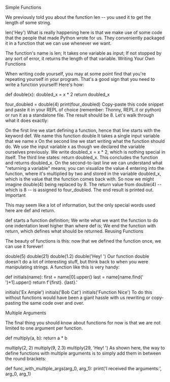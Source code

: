 Simple Functions

We previously told you about the function len -- you used it to get the length of some string.

len('Hey')
What is really happening here is that we make use of some code that the people that made Python wrote for us. They conveniently packaged it in a function that we can use whenever we want.

The function's name is len;
It takes one variable as input;
If not stopped by any sort of error, it returns the length of that variable.
Writing Your Own Functions

When writing code yourself, you may at some point find that you're repeating yourself in your program. That's a good sign that you need to write a function yourself! Here's how:

def double(x):
    doubled_x = x * 2
    return doubled_x

four_doubled = double(4)
print(four_doubled)
Copy-paste this code snippet and paste it in your REPL of choice (remember: Thonny, REPL.it or python) or run it as a standalone file. The result should be 8. Let's walk through what it does exactly:

On the first line we start defining a function, hence that line starts with the keyword def.
We name this function double
It takes a single input variable that we name x
On the second line we start writing what the function should do. We use the input variable x as though we declared the variable ourselves previously. We write doubled_x = x * 2, which is nothing special in itself.
The third line states: return doubled_x. This concludes the function and returns doubled_x.
On the second-to-last line we can understand what "returning a variable" means; you can visualize the value 4 entering into the function, where it's multiplied by two and stored in the variable doubled_x, which is the value that the function comes back with. So now we might imagine double(4) being replaced by 8.
The return value from double(4) -- which is 8 -- is assigned to four_doubled.
The end result is printed out.
Important

This may seem like a lot of information, but the only special words used here are def and return.

def starts a function definition;
We write what we want the function to do one indentation level higher than where def is;
We end the function with return, which defines what should be returned.
Reusing Functions

The beauty of functions is this: now that we defined the function once, we can use it forever!

double(5)
double(21)
double(1.2)
double('Hey! ')
Our function double doesn't do a lot of interesting stuff, but think back to when you were manipulating strings. A function like this is very handy:

def initials(name):
    first = name[0].upper()
    last = name[name.find(' ')+1].upper()
    return f'{first}. {last}.'

initials('Ex Ample')
initials('Bob Cat')
initials('Function Nice')
To do this without functions would have been a giant hassle with us rewriting or copy-pasting the same code over and over.

Multiple Arguments

The final thing you should know about functions for now is that we are not limited to one argument per function.

def multiply(a, b):
    return a * b

multiply(2, 2)
multiply(9, 2.3)
multiply(29, 'Hey! ')
As shown here, the way to define functions with multiple arguments is to simply add them in between the round brackets:

def func_with_multiple_args(arg_0, arg_1):
    print('I received the arguments:', arg_0, arg_1)